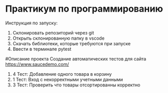 # Практикум по программированию
Инструкция по запуску:
1. Склонировать репозиторий через git
2. Открыть склонированную папку в vscode
3. Скачать библиотеки, которые требуются при запуске
4. Ввести в терминале pytest

#Описание проекта
Создание автоматических тестов для сайта https://www.saucedemo.com/
1. 4 Тест: Добавление одного товара в корзину
2. 1 Тест: Вход с некорректными учетными данными
3. 3 Тест: Проверить что товары отсортированны корректно

